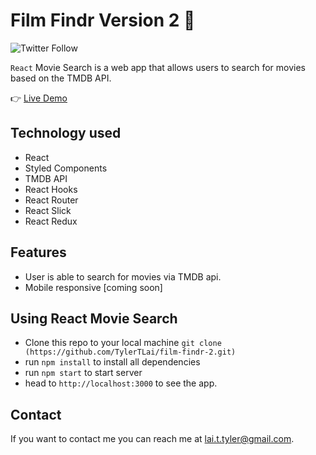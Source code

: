 # Film Findr Version 2 🍿

![Twitter Follow](https://img.shields.io/twitter/follow/tylertlai?style=social)

<code>React</code> Movie Search is a web app that allows users to search for movies based on the TMDB API.

👉 [Live Demo](https://tylertlai.github.io/film-findr-2/#/)

## Technology used

- React
- Styled Components 
- TMDB API
- React Hooks
- React Router
- React Slick
- React Redux

## Features

- User is able to search for movies via TMDB api.
- Mobile responsive [coming soon]

## Using React Movie Search

- Clone this repo to your local machine `git clone (https://github.com/TylerTLai/film-findr-2.git)`
- run `npm install` to install all dependencies
- run `npm start` to start server
- head to `http://localhost:3000` to see the app.


## Contact

If you want to contact me you can reach me at <lai.t.tyler@gmail.com>.
